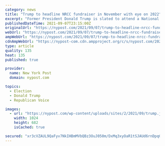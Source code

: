 ```yaml
---
category: news
title: "Trump to headline NRCC fundraiser in November with eye on 2022"
excerpt: "Former President Donald Trump is slated to attend a National Republican Congressional Committee fundraiser in Tampa in early November."
publishedDateTime: 2021-09-07T23:15:00Z
originalUrl: "https://nypost.com/2021/09/07/trump-to-headline-nrcc-fundraiser-in-november-with-eye-on-2022/"
webUrl: "https://nypost.com/2021/09/07/trump-to-headline-nrcc-fundraiser-in-november-with-eye-on-2022/"
ampWebUrl: "https://nypost.com/2021/09/07/trump-to-headline-nrcc-fundraiser-in-november-with-eye-on-2022/amp/"
cdnAmpWebUrl: "https://nypost-com.cdn.ampproject.org/c/s/nypost.com/2021/09/07/trump-to-headline-nrcc-fundraiser-in-november-with-eye-on-2022/amp/"
type: article
quality: 135
heat: 135
published: true

provider:
  name: New York Post
  domain: nypost.com

topics:
  - Election
  - Donald Trump
  - Republican Voice

images:
  - url: "https://nypost.com/wp-content/uploads/sites/2/2021/09/trump.jpg?quality=90&strip=all&w=1024"
    width: 1024
    height: 682
    isCached: true

secured: "xr3cVZAUL9QaFyv7NkIHBmMVbQBz3OuJ050m/DxMq3xyOaR1tSJAUd6rnDpqGkpfhml3aZll+wISrTjNBxqucxN9j07k2gfeWppOVBuPnGdV7QOOzkadUVlVaHrabPGn13u5RBRhImlVMaej267lDKzR7LWHvHHQzq8LmfecfQEdFReCYubDtkMWbOhnz+FA9pixC+l+7SNxQQuDDeexIyH0qbUeAbHNtO+3PIZ406WJUtLF3J+zYvh8c083OdNljtWVcP/v8+gc1yTlfuiABOb4r0vD4ho/i3RuZSClusqDcs97E7KRzlbnFyYUC5IA5MUVPoS4aaIdI7Wnu9RbamqsdfYEAiIw5J7lBiFxsww=;VeC10tB9iDhx3c0dfz3QcA=="
---
```



